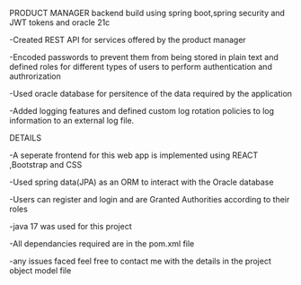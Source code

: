 PRODUCT MANAGER backend build using spring boot,spring security and JWT tokens and oracle 21c

-Created REST API for services offered by the product manager

-Encoded passwords to prevent them from being stored in plain text and defined roles for different types of users to perform authentication and authrorization

-Used oracle database for persitence of the data required by the application

-Added logging features and defined custom log rotation policies to log information to an external log file.

DETAILS

-A seperate frontend for this web app is implemented using REACT ,Bootstrap and CSS

-Used spring data(JPA) as an ORM to interact with the Oracle database

-Users can register and login  and are Granted Authorities according to their roles

-java 17 was used for this project

-All dependancies required are in the pom.xml file
 
-any issues faced feel free to contact me with the details in the project object model file








